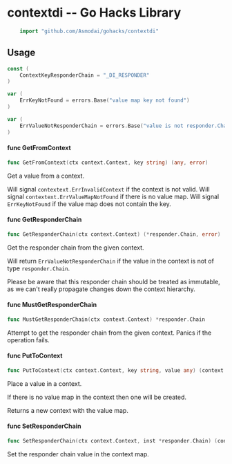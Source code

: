 <!-- -*- Mode: gfm; auto-fill: t; fill-column: 78; -*- -->

# contextdi -- Go Hacks Library

```go
    import "github.com/Asmodai/gohacks/contextdi"
```

## Usage

```go
const (
	ContextKeyResponderChain = "_DI_RESPONDER"
)
```

```go
var (
	ErrKeyNotFound = errors.Base("value map key not found")
)
```

```go
var (
	ErrValueNotResponderChain = errors.Base("value is not responder.Chain")
)
```

#### func  GetFromContext

```go
func GetFromContext(ctx context.Context, key string) (any, error)
```
Get a value from a context.

Will signal `contextext.ErrInvalidContext` if the context is not valid. Will
signal `contextext.ErrValueMapNotFound` if there is no value map. Will signal
`ErrKeyNotFound` if the value map does not contain the key.

#### func  GetResponderChain

```go
func GetResponderChain(ctx context.Context) (*responder.Chain, error)
```
Get the responder chain from the given context.

Will return `ErrValueNotResponderChain` if the value in the context is not of
type `responder.Chain`.

Please be aware that this responder chain should be treated as immutable, as we
can't really propagate changes down the context hierarchy.

#### func  MustGetResponderChain

```go
func MustGetResponderChain(ctx context.Context) *responder.Chain
```
Attempt to get the responder chain from the given context. Panics if the
operation fails.

#### func  PutToContext

```go
func PutToContext(ctx context.Context, key string, value any) (context.Context, error)
```
Place a value in a context.

If there is no value map in the context then one will be created.

Returns a new context with the value map.

#### func  SetResponderChain

```go
func SetResponderChain(ctx context.Context, inst *responder.Chain) (context.Context, error)
```
Set the responder chain value in the context map.
